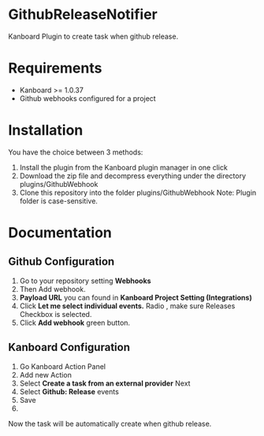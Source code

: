 # GithubReleaseNotifier
Kanboard Plugin to create task when github release.

# Requirements
* Kanboard >= 1.0.37
* Github webhooks configured for a project

# Installation

You have the choice between 3 methods:
1. Install the plugin from the Kanboard plugin manager in one click
2. Download the zip file and decompress everything under the directory plugins/GithubWebhook
3. Clone this repository into the folder plugins/GithubWebhook
Note: Plugin folder is case-sensitive.

# Documentation

## Github Configuration
1. Go to your repository setting **Webhooks**
2. Then Add webhook.
3. **Payload URL** you can found in **Kanboard Project Setting (Integrations)**
4. Click **Let me select individual events.** Radio , make sure Releases Checkbox is selected.
5. Click **Add webhook** green button.

## Kanboard Configuration
1. Go Kanboard Action Panel
2. Add new Action
3. Select **Create a task from an external provider** Next
4. Select **Github: Release** events
5. Save
6. 
Now the task will be automatically create when github release.